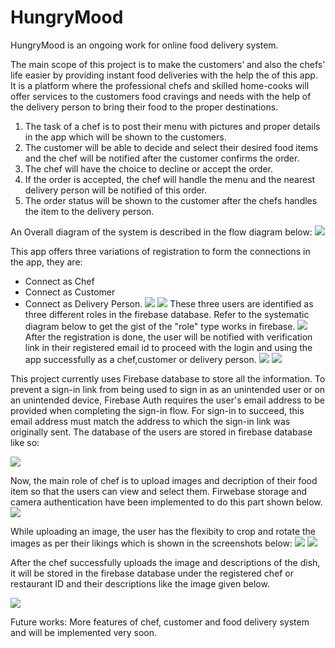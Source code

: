 # HungryMood
HungryMood is an ongoing work for online food delivery system.

The main scope of this project is to make the customers’ and also the chefs’ life easier by providing instant food deliveries with the help the of this app. It is a platform where the professional chefs and skilled home-cooks will offer services to the customers food cravings and needs with the help of the delivery person to bring their food to the proper destinations. 
1.  The task of a chef is to post their menu with pictures and proper details in the app which will be shown to the customers.
2.	The customer will be able to decide and select their desired food items and the chef will be notified after the customer confirms the order.
3.	The chef will have the choice to decline or accept the order.
4.	If the order is accepted, the chef will handle the menu and the nearest delivery person will be notified of this order. 
5.	The order status will be shown to the customer after the chefs handles the item to the delivery person.

An Overall diagram of the system is described in the flow diagram below:
![](Screenshots/systemidea.PNG)

This app offers three variations of registration to form the connections in the app, they are:
- Connect as Chef
- Connect as Customer
- Connect as Delivery Person.
![](Screenshots/ss1.PNG)
![](Screenshots/ss2.PNG)
These three users are identified as three different roles in the firebase database. Refer to the systematic diagram below to get the gist of the "role" type works in firebase.
![](Screenshots/SS7.PNG)
After the registration is done, the user will be notified with verification link in their registered email id to proceed with the login and using the app successfully as a chef,customer or delivery person.
![](Screenshots/ss3.PNG)
![](Screenshots/ss6.PNG)

This project currently uses Firebase database to store all the information. To prevent a sign-in link from being used to sign in as an unintended user or on an unintended device, Firebase Auth requires the user's email address to be provided when completing the sign-in flow. For sign-in to succeed, this email address must match the address to which the sign-in link was originally sent.
The database of the users are stored in firebase database like so:

![](Screenshots/ss5.PNG)

Now, the main role of chef is to upload images and decription of their food item so that the users can view and select them. Firwebase storage and camera authentication have been implemented to do this part shown below.
![](Screenshots/SS12.PNG)

While uploading an image, the user has the flexibity to crop and rotate the images as per their likings which is shown in the screenshots below:
![](Screenshots/SS9.PNG)
![](Screenshots/SS10.PNG)

After the chef successfully uploads the image and descriptions of the dish, it will be stored in the firebase database under the registered chef or restaurant ID and their descriptions like the image given below.

![](Screenshots/SS11.PNG)

Future works:
More features of chef, customer and food delivery system and will be implemented very soon.



